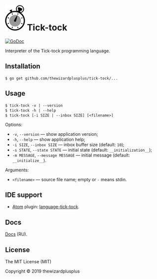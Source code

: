 # ![](docs/logo/logo.png) Tick-tock

[![GoDoc](https://godoc.org/github.com/thewizardplusplus/tick-tock?status.svg)](https://godoc.org/github.com/thewizardplusplus/tick-tock)

Interpreter of the Tick-tock programming language.

## Installation

```
$ go get github.com/thewizardplusplus/tick-tock/...
```

## Usage

```
$ tick-tock -v | --version
$ tick-tock -h | --help
$ tick-tock [-i SIZE | --inbox SIZE] [<filename>]
```

Options:

- `-v`, `--version` &mdash; show application version;
- `-h`, `--help` &mdash; show application help;
- `-i SIZE`, `--inbox SIZE` &mdash; inbox buffer size (default: `10`);
- `-s STATE`, `--state STATE` &mdash; initial state (default: `__initialization__`);
- `-m MESSAGE`, `--message MESSAGE` &mdash; initial message (default: `__initialize__`).

Arguments:

- `<filename>` &mdash; source file name; empty or `-` means stdin.

## IDE support

- [Atom](http://atom.io/) plugin: [language-tick-tock](tools/atom-plugin/language-tick-tock).

## Docs

[Docs](docs/) (RU).

## License

The MIT License (MIT)

Copyright &copy; 2019 thewizardplusplus
